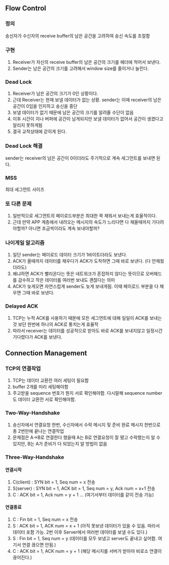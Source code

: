 ## Flow Control

### 정의
송신자가 수신자의 receive buffer의 남은 공간을 고려하여 송신 속도를 조절함

### 구현
1. Receiver가 자신의 receive buffer의 남은 공간의 크기를 헤더에 적어서 보낸다.
2. Sender는 남은 공간의 크기를 고려해서 window size를 줄이거나 늘린다.

### Dead Lock
1. Receiver가 남은 공간의 크기가 0인 상황이다.
2. 근데 Receiver는 현재 보낼 데이터가 없는 상황. sender는 이때 receiver의 남은공간이 0임을 인지하고 송신을 중단
3. 보낼 데이터가 없기 때문에 남은 공간의 크기를 알려줄 수단이 없음
4. 이후 시간이 지나 버퍼에 공간이 남게되지만 보낼 데이터가 없어서 공간이 생겼다고 알리지 못하게됨
5. 결국 교착상태에 갇히게 된다.

### Dead Lock 해결
sender는 receiver의 남은 공간이 0이더라도 주기적으로 계속 세그먼트를 보내면 된다.

### MSS
최대 세그먼트 사이즈

### 또 다른 문제
1. 일반적으로 세그먼트의 페이로드부분은 최대한 꽉 채워서 보내는게 효율적이다.
2. 근데 만약 APP 계층에서 내려오는 메시지의 속도가 느리다면 다 채울때까지 기다려야할까? 아니면 조금씩이라도 계속 보내야할까?

### 나이게일 알고리즘
1. 일단 sender는 페이로드 데이터 크기가 1바이트더라도 보낸다.
2. ACK가 올때까지 데이터를 채우다가 ACK가 도착하면 그때 바로 보낸다. (다 안채웠더라도)
3. 왜냐하면 ACK가 빨리온다는 뜻은 네트워크가 혼잡하지 않다는 뜻이므로 오버헤드를 감수하고 작은 데이터를 여러번 보내도 괜찮다는 의미
4. ACK가 늦게오면 자연스럽게 sender도 늦게 보내게됨. 이때 페이로드 부분을 다 채우면 그때 바로 보낸다.

### Delayed ACK
1. TCP는 누적 ACK를 사용하기 때문에 모든 세그먼트에 대해 일일이 ACK를 보내는것 보단 한번에 하나의 ACK로 퉁치는게 효율적
2. 따라서 receiver는 데이터를 성공적으로 받아도 바로 ACK를 보내지않고 일정시간 기다렸다가 ACK를 보낸다.

## Connection Management

### TCP의 연결작업
1. TCP는 데이터 교환전 여러 세팅이 필요함
2. buffer 2개를 미리 세팅해야함
3. 주고받을 sequence 번호가 뭔지 서로 확인해야함. 다시말해 sequence number도 데이터 교환전 서로 확인해야함.

### Two-Way-Handshake
1. 송신자에서 연결요청 한번, 수신자에서 수락 메시지 및 준비 완료 메시지 한번으로 총 2번만에 끝나는 연결작업
2. 문제점은 A->B로 연결한다 했을때 A는 B로 연결요청이 잘 됐고 수락했는지 알 수 있지만, B는 A가 준비가 다 되었는지 알 방법이 없음

### Three-Way-Handshake

#### 연결시작
1. C(client) : SYN bit = 1, Seq num = x 전송
2. S(server) : SYN bit = 1, ACK bit = 1, Seq num = y, Ack num = x+1 전송
3. C : ACK bit = 1, Ack num = y + 1 ... (여기서부터 데이터를 같이 전송 가능)  

#### 연결종료
1. C : Fin bit = 1, Seq num = x 전송
2. S : ACK bit = 1, ACK num = x + 1 (아직 못보낸 데이터가 있을 수 있음. 따라서 데이터 포함 가능. 2번 이후 Server에서 여러번 데이터를 보낼 수도 있다.)
3. S : Fin bit = 1, Seq num = y (데이터를 모두 보냈고 server도 끝내고 싶어함. 여기서 연결 끊으면 안됨.)
4. C : ACK bit = 1, ACK num = y + 1 (해당 메시지를 서버가 받아야 비로소 연결이 끊어진다.)

